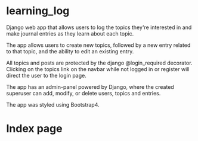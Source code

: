 # learning_log
Django web app that allows users to log the topics they're interested in and make journal entries as they learn about each topic.

The app allows users to create new topics, followed by a new entry related to that topic, and the ability to edit an existing entry.

All topics and posts are protected by the django @login_required decorator. Clicking on the topics link on the navbar while not logged in or register will direct the user to the login page.

The app has an admin-panel powered by Django, where the created superuser can add, modify, or delete users, topics and entries.

The app was styled using Bootstrap4. 

# Index page

